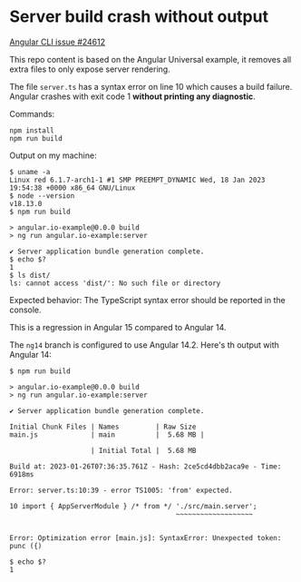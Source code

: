 # Server build crash without output

[Angular CLI issue #24612](https://github.com/angular/angular-cli/issues/24612)

This repo content is based on the Angular Universal example, it removes all extra files
to only expose server rendering.

The file `server.ts` has a syntax error on line 10 which causes a build failure. Angular
crashes with exit code 1 **without printing any diagnostic**.

Commands:

```
npm install
npm run build
```

Output on my machine:

```
$ uname -a
Linux red 6.1.7-arch1-1 #1 SMP PREEMPT_DYNAMIC Wed, 18 Jan 2023 19:54:38 +0000 x86_64 GNU/Linux
$ node --version
v18.13.0
$ npm run build

> angular.io-example@0.0.0 build
> ng run angular.io-example:server

✔ Server application bundle generation complete.
$ echo $?
1
$ ls dist/
ls: cannot access 'dist/': No such file or directory
```

Expected behavior: The TypeScript syntax error should be reported in the console.

This is a regression in Angular 15 compared to Angular 14.

The `ng14` branch is configured to use Angular 14.2. Here's th output with Angular 14:

```
$ npm run build

> angular.io-example@0.0.0 build
> ng run angular.io-example:server

✔ Server application bundle generation complete.

Initial Chunk Files | Names         | Raw Size
main.js             | main          |  5.68 MB | 

                    | Initial Total |  5.68 MB

Build at: 2023-01-26T07:36:35.761Z - Hash: 2ce5cd4dbb2aca9e - Time: 6918ms

Error: server.ts:10:39 - error TS1005: 'from' expected.

10 import { AppServerModule } /* from */ './src/main.server';
                                         ~~~~~~~~~~~~~~~~~~~


Error: Optimization error [main.js]: SyntaxError: Unexpected token: punc ({)

$ echo $?
1
```
